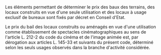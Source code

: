 Les éléments permettant de déterminer le prix des baux des terrains, des locaux construits en vue d'une seule utilisation et des locaux à usage exclusif de bureaux sont fixés par décret en Conseil d'Etat. 


Le prix du bail des locaux construits ou aménagés en vue d'une utilisation comme établissement de spectacles cinématographiques au sens de l'article L. 212-2 du code du cinéma et de l'image animée est, par dérogation aux articles L. 145-33 et suivants du présent code, déterminé selon les seuls usages observés dans la branche d'activité considérée.


  

  
